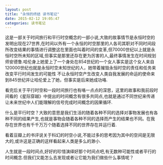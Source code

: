 ```yaml
---
layout: post
title: "永恒的终结 读书笔记"
date: 2015-02-12 19:05:47
categories: 读书笔记
---
```


这是一部关于时间旅行和平行时空概念的一部小说,大致的故事情节是永恒时空的发明出现在27世界,在时间以外有一个永恒的时空那里的人各司其职对不同时间段所改变结果的事情进行调整这在里面也叫着时间的变革,但70000世纪以上就是永恒时空所未知的区域,但事实是那里还存在更为厉害的人,最终事情发生在时间规划师安德鲁.哈伦身上她爱上了一个身处在854世纪的一个女人事实是这个女人来自120000世纪也就是永恒时空未知世纪的人，她带着摧毁永恒时空的责任和任务来改变平行时间发生的可能性 不让永恒时空产生改变人类自我发展的命运的使命来到845世纪并让哈伦爱上了她，但事实是后来她成功咯.


看完后关于平行时空和一段时间旅行也有咯一点点的深思，这里的故事和我前段时间看的《星际穿越》中提出的时间概念有很多共同点,也就是通过不同世纪来传递让未来世纪中人们能理解的信号完成时间概念的因果循环.


什么是平行时空？大致的意思是我们生活的随着各种不同的选择对事物发展也有各种不同的结果产生,也就是事物会随着各种不同的选择而产生的结果也不同。在我存在世界也有千千万万个随着选择不同的世界存在并运行着.

看着豆瓣上的书评说关于科幻的时空小说,不能过多的思考因为其中的空间是无限大的,或许这是正确的这样看起来人类是多么的渺小.

人生就是一段时间点,好好的珍惜演绎好那个时间点吧,有无数种可能性或者平行的时间概念.但我们又能怎么去发现或者让它能为我们做些什么事情呢？

